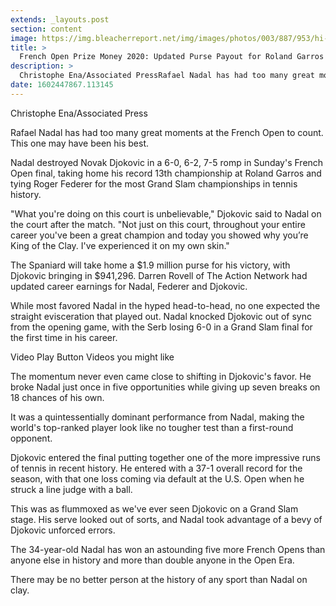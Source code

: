 ```yaml
--- 
extends: _layouts.post 
section: content 
image: https://img.bleacherreport.net/img/images/photos/003/887/953/hi-res-5d254059d738ab0199fb5bd03fe9abdf_crop_exact.jpg?w=1200&h=1200&q=75 
title: > 
  French Open Prize Money 2020: Updated Purse Payout for Roland Garros 
description: > 
  Christophe Ena/Associated PressRafael Nadal has had too many great moments at the French Open to count.Nadal destroyed Novak Djokovic in a 6-0, 6-2, 7-5 romp in Sunday's French Open final, taking home his record 13th championship at Roland Garros and tying Roger Federer for the most Grand Slam championships in tennis history."What you're doing on this court is unbelievable," Djokovic said to Nadal on the court after the match.Nadal knocked Djokovic out of sync from the opening game, with the Serb losing 6-0 in a Grand Slam final for the first time in his career.This was as flummoxed as we've ever seen Djokovic on a Grand Slam stage. 
date: 1602447867.113145 
--- 
```

Christophe Ena/Associated Press

Rafael Nadal has had too many great moments at the French Open to count. This one may have been his best.

Nadal destroyed Novak Djokovic in a 6-0, 6-2, 7-5 romp in Sunday's French Open final, taking home his record 13th championship at Roland Garros and tying Roger Federer for the most Grand Slam championships in tennis history.

"What you're doing on this court is unbelievable," Djokovic said to Nadal on the court after the match. "Not just on this court, throughout your entire career you've been a great champion and today you showed why you’re King of the Clay. I've experienced it on my own skin."

The Spaniard will take home a $1.9 million purse for his victory, with Djokovic bringing in $941,296. Darren Rovell of The Action Network had updated career earnings for Nadal, Federer and Djokovic.

While most favored Nadal in the hyped head-to-head, no one expected the straight evisceration that played out. Nadal knocked Djokovic out of sync from the opening game, with the Serb losing 6-0 in a Grand Slam final for the first time in his career.

Video Play Button Videos you might like

The momentum never even came close to shifting in Djokovic's favor. He broke Nadal just once in five opportunities while giving up seven breaks on 18 chances of his own.

It was a quintessentially dominant performance from Nadal, making the world's top-ranked player look like no tougher test than a first-round opponent.

Djokovic entered the final putting together one of the more impressive runs of tennis in recent history. He entered with a 37-1 overall record for the season, with that one loss coming via default at the U.S. Open when he struck a line judge with a ball.

This was as flummoxed as we've ever seen Djokovic on a Grand Slam stage. His serve looked out of sorts, and Nadal took advantage of a bevy of Djokovic unforced errors.

The 34-year-old Nadal has won an astounding five more French Opens than anyone else in history and more than double anyone in the Open Era.

There may be no better person at the history of any sport than Nadal on clay.